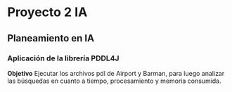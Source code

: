 # Proyecto 2 IA
## Planeamiento en IA
### Aplicación de la librería PDDL4J
**Objetivo**
Ejecutar los archivos pdl de Airport y Barman, para luego analizar las búsquedas en cuanto a tiempo, procesamiento y memoria consumida.
